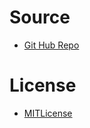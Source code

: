 # Source 
- [Git Hub Repo](https://github.com/chuanqi305/MobileNet-SSD)
# License
- [MITLicense](https://github.com/chuanqi305/MobileNet-SSD/blob/master/LICENSE)